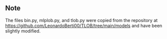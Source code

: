 ## Note ## 
The files bin.py, mlplob.py, and tlob.py were copied from the repository at https://github.com/LeonardoBerti00/TLOB/tree/main/models and have been slightly modified.